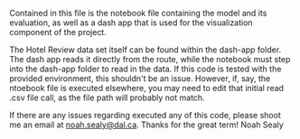 Contained in this file is the notebook file containing the model and its evaluation, as well as a dash app that is used for the visualization component of the project.

The Hotel Review data set itself can be found within the dash-app folder. The dash app reads it directly from the route, while the notebook must step into the dash-app folder to read in the data. If this code is tested with the provided environment, this shouldn't be an issue. However, if, say, the ntoebook file is executed elsewhere, you may need to edit that initial read .csv file call, as the file path will probably not match.

If there are any issues regarding executed any of this code, please shoot me an email at noah.sealy@dal.ca.
Thanks for the great term!
Noah Sealy